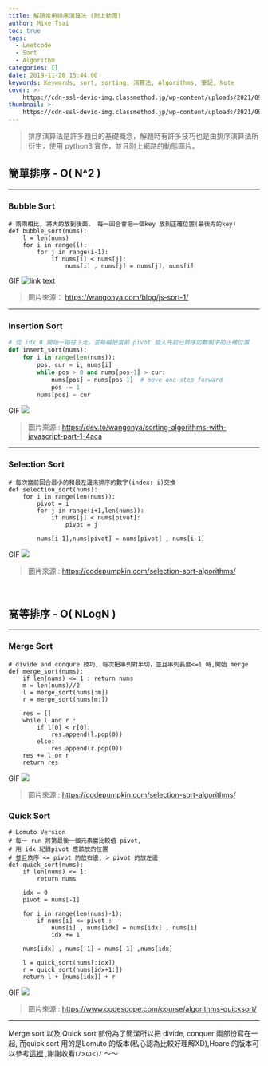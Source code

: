 ```yaml
---
title: 解題常用排序演算法 (附上動圖)
author: Mike Tsai
toc: true
tags:
  - Leetcode
  - Sort
  - Algorithm
categories: []
date: 2019-11-20 15:44:00
keywords: Keywords, sort, sorting, 演算法, Algorithms, 筆記, Note
cover: >-
    https://cdn-ssl-devio-img.classmethod.jp/wp-content/uploads/2021/09/sorting-960x540.jpeg
thumbnail: >-
    https://cdn-ssl-devio-img.classmethod.jp/wp-content/uploads/2021/09/sorting-960x540.jpeg
---
```

>排序演算法是許多題目的基礎概念，解題時有許多技巧也是由排序演算法所衍生，使用 python3 實作，並且附上網路的動態圖片。

## 簡單排序 - O( N^2 )
---
### Bubble Sort

```python=1
# 兩兩相比, 將大的放到後面， 每一回合會把一個key 放到正確位置(最後方的key)
def bubble_sort(nums):
    l = len(nums)
    for i in range(l):
        for j in range(i-1):
            if nums[i] < nums[j]:
                nums[i] , nums[j] = nums[j], nums[i]
```

<!--more-->

GIF
![link text](https://thepracticaldev.s3.amazonaws.com/i/m4zwhvxf6ujdrvt9xoq5.gif)
> 圖片來源： https://wangonya.com/blog/js-sort-1/


---
### Insertion Sort

```python class:'lineNo'
# 從 idx 0 開始一路往下走，並每輪把當前 pivot 插入先前已排序的數組中的正確位置
def insert_sort(nums):
    for i in range(len(nums)):
        pos, cur = i, nums[i]
        while pos > 0 and nums[pos-1] > cur:
            nums[pos] = nums[pos-1]  # move one-step forward
            pos -= 1
        nums[pos] = cur
```
GIF
![](https://thepracticaldev.s3.amazonaws.com/i/g01s69r1ppo9kifien2v.gif)
> 圖片來源 : https://dev.to/wangonya/sorting-algorithms-with-javascript-part-1-4aca
---

### Selection Sort

```python=1
# 每次當前回合最小的和最左邊未排序的數字(index: i)交換
def selection_sort(nums):    
    for i in range(len(nums)):
        pivot = i         
        for j in range(i+1,len(nums)):
            if nums[j] < nums[pivot]:
                pivot = j
                
        nums[i-1],nums[pivot] = nums[pivot] , nums[i-1]
```
GIF
![](https://codepumpkin.com/wp-content/uploads/2017/10/SelectionSort_Avg_case.gif)
> 圖片來源 : https://codepumpkin.com/selection-sort-algorithms/


<br/>
 

## 高等排序 - O( NLogN )
---
### Merge Sort
```python=1
# divide and conqure 技巧, 每次把串列對半切，並且串列長度<=1 時,開始 merge
def merge_sort(nums):
    if len(nums) <= 1 : return nums
    m = len(nums)//2
    l = merge_sort(nums[:m])
    r = merge_sort(nums[m:])
    
    res = []
    while l and r :
        if l[0] < r[0]:
            res.append(l.pop(0))
        else:
            res.append(r.pop(0))
    res += l or r 
    return res

```
GIF
![](https://codepumpkin.com/wp-content/uploads/2017/10/MergeSort_Avg_case.gif)
> 圖片來源 : https://codepumpkin.com/selection-sort-algorithms/

### Quick Sort
```python=1
# Lomuto Version 
# 每一 run 將第最後一個元素當比較值 pivot, 
# 用 idx 紀錄pivot 應該放的位置
# 並且依序 <= pivot 的放右邊, > pivot 的放左邊
def quick_sort(nums):
    if len(nums) <= 1:
        return nums
    
    idx = 0
    pivot = nums[-1]
    
    for i in range(len(nums)-1):
        if nums[i] <= pivot :            
            nums[i] , nums[idx] = nums[idx] , nums[i]
            idx += 1
            
    nums[idx] , nums[-1] = nums[-1] ,nums[idx]
    
    l = quick_sort(nums[:idx])
    r = quick_sort(nums[idx+1:])
    return l + [nums[idx]] + r
```
GIF
![](https://www.codesdope.com/staticroot/images/algorithm/quicksort.gif)
> 圖片來源 : https://www.codesdope.com/course/algorithms-quicksort/

---

Merge sort 以及 Quick sort 部份為了簡潔所以把 divide, conquer 兩部份寫在一起, 而quick sort 用的是Lomuto 的版本(私心認為比較好理解XD),Hoare 的版本可以參考[這裡](https://en.wikipedia.org/wiki/Quicksort) ,謝謝收看(ﾉ>ω<)ﾉ ～～